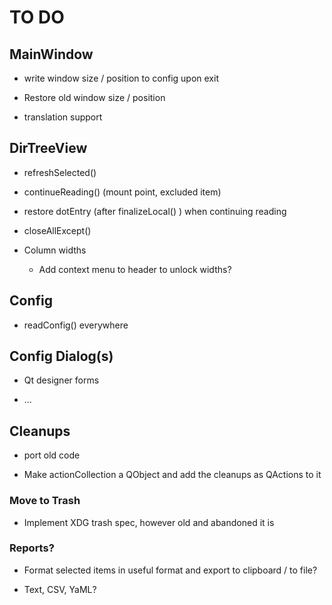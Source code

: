 # TO DO

## MainWindow

- write window size / position to config upon exit

- Restore old window size / position

- translation support


## DirTreeView

- refreshSelected()

- continueReading() (mount point, excluded item)

- restore dotEntry (after finalizeLocal() ) when continuing reading

- closeAllExcept()

- Column widths
  - Add context menu to header to unlock widths?


## Config

- readConfig() everywhere


## Config Dialog(s)

- Qt designer forms

- ...

## Cleanups

- port old code

- Make actionCollection a QObject and add the cleanups as QActions to it


### Move to Trash

- Implement XDG trash spec, however old and abandoned it is


### Reports?

- Format selected items in useful format and export to clipboard / to file?

- Text, CSV, YaML?

